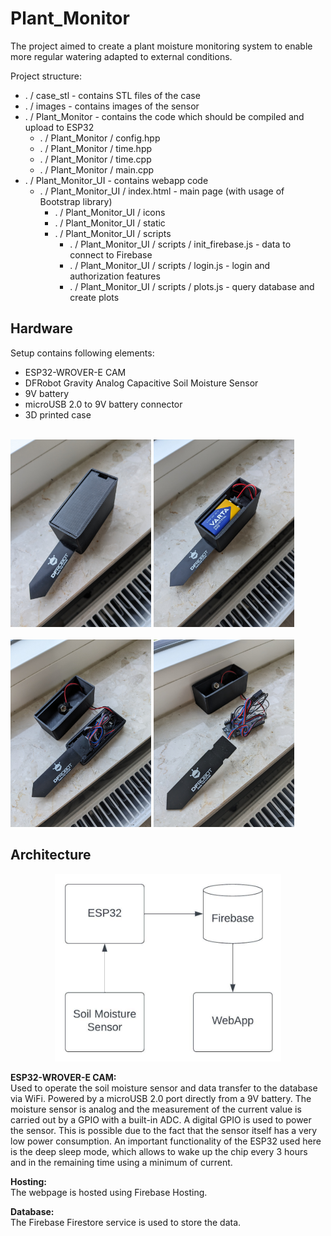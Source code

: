 # Plant_Monitor
The project aimed to create a plant moisture monitoring system to enable more regular watering adapted to external conditions.

Project structure:
- . / case_stl - contains STL files of the case
- . / images - contains images of the sensor
- . / Plant_Monitor - contains the code which should be compiled and upload to ESP32
    - . / Plant_Monitor / config.hpp
    - . / Plant_Monitor / time.hpp
    - . / Plant_Monitor / time.cpp
    - . / Plant_Monitor / main.cpp
- . / Plant_Monitor_UI - contains webapp code
    - . / Plant_Monitor_UI / index.html - main page (with usage of Bootstrap library)
        - . / Plant_Monitor_UI / icons
        - . / Plant_Monitor_UI / static
        - . / Plant_Monitor_UI / scripts
            - . / Plant_Monitor_UI / scripts / init_firebase.js - data to connect to Firebase
            - . / Plant_Monitor_UI / scripts / login.js - login and authorization features
            - . / Plant_Monitor_UI / scripts / plots.js - query database and create plots

## Hardware
Setup contains following elements:
- ESP32-WROVER-E CAM
- DFRobot Gravity Analog Capacitive Soil Moisture Sensor
- 9V battery
- microUSB 2.0 to 9V battery connector
- 3D printed case
<br></br>

<p float="left">
<img src="./images/PXL_20230822_173938061.jpg" height="300" />
<img src="./images/PXL_20230822_172124789.jpg" height="300" />
<br></br>
<img src="./images/PXL_20230822_172209254.jpg" height="300" />
<img src="./images/PXL_20230822_172235080.jpg" height="300" />
</p>

## Architecture

<p align="center"><img src="./images/architecture.jpeg" height="300" /></p>

**ESP32-WROVER-E CAM:**  
Used to operate the soil moisture sensor and data transfer to the database via WiFi. Powered by a microUSB 2.0 port directly from a 9V battery. The moisture sensor is analog and the measurement of the current value is carried out by a GPIO with a built-in ADC. A digital GPIO is used to power the sensor. This is possible due to the fact that the sensor itself has a very low power consumption. An important functionality of the ESP32 used here is the deep sleep mode, which allows to wake up the chip every 3 hours and in the remaining time using a minimum of current.

**Hosting:**  
The webpage is hosted using Firebase Hosting.

**Database:**  
The Firebase Firestore service is used to store the data.